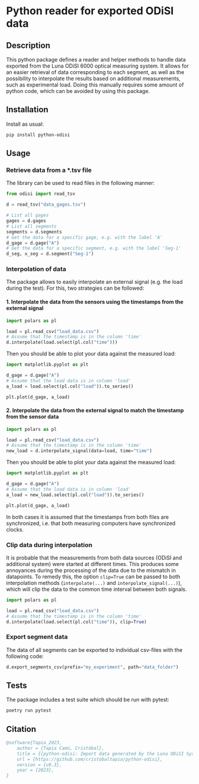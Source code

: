 # Python reader for exported ODiSI data

## Description

This python package defines a reader and helper methods to handle data exported from the Luna ODiSI 6000 optical measuring system.
It allows for an easier retrieval of data corresponding to each segment, as well as the possibility to interpolate the results based on additional measurements, such as experimental load.
Doing this manually requires some amount of python code, which can be avoided by using this package.

## Installation

Install as usual:

```bash
pip install python-odisi
```

## Usage

### Retrieve data from a \*.tsv file

The library can be used to read files in the following manner:

```python
from odisi import read_tsv

d = read_tsv("data_gages.tsv")

# List all gages
gages = d.gages
# List all segments
segments = d.segments
# Get the data for a specific gage, e.g. with the label 'A'
d_gage = d.gage("A")
# Get the data for a specific segment, e.g. with the label 'Seg-1'
d_seg, x_seg = d.segment("Seg-1")
```

### Interpolation of data

The package allows to easily interpolate an external signal (e.g. the load during the test).
For this, two strategies can be followed:

#### 1. Interpolate the data from the sensors using the timestamps from the external signal

```python
import polars as pl

load = pl.read_csv("load_data.csv")
# Assume that the timestamp is in the column 'time'
d.interpolate(load.select(pl.col("time")))
```

Then you should be able to plot your data against the measured load:

```python
import matplotlib.pyplot as plt

d_gage = d.gage("A")
# Assume that the load data is in column 'load'
a_load = load.select(pl.col("load")).to_series()

plt.plot(d_gage, a_load)
```

#### 2. Interpolate the data from the external signal to match the timestamp from the sensor data

```python
import polars as pl

load = pl.read_csv("load_data.csv")
# Assume that the timestamp is in the column 'time'
new_load = d.interpolate_signal(data=load, time="time")
```

Then you should be able to plot your data against the measured load:

```python
import matplotlib.pyplot as plt

d_gage = d.gage("A")
# Assume that the load data is in column 'load'
a_load = new_load.select(pl.col("load")).to_series()

plt.plot(d_gage, a_load)
```

In both cases it is assumed that the timestamps from both files are synchronized, i.e. that both measuring computers have synchronized clocks.

### Clip data during interpolation

It is probable that the measurements from both data sources (ODiSI and additional system) were started at different times.
This produces some annoyances during the processing of the data due to the mismatch in datapoints.
To remedy this, the option `clip=True` can be passed to both interpolation methods (`interpolate(...)` and `interpolate_signal(...)`), which will clip the data to the common time interval between both signals.

```python
import polars as pl

load = pl.read_csv("load_data.csv")
# Assume that the timestamp is in the column 'time'
d.interpolate(load.select(pl.col("time")), clip=True)
```

### Export segment data

The data of all segments can be exported to individual csv-files with the following code:

```python
d.export_segments_csv(prefix="my_experiment", path="data_folder")
```

## Tests

The package includes a test suite which should be run with pytest:

```bash
poetry run pytest
```

## Citation

```bib
@software{Tapia_2023,
    author = {Tapia Camú, Cristóbal},
    title = {{python-odisi: Import data generated by the Luna ODiSI System}},
    url = {https://github.com/cristobaltapia/python-odisi},
    version = {v0.3},
    year = {2023},
}
```

